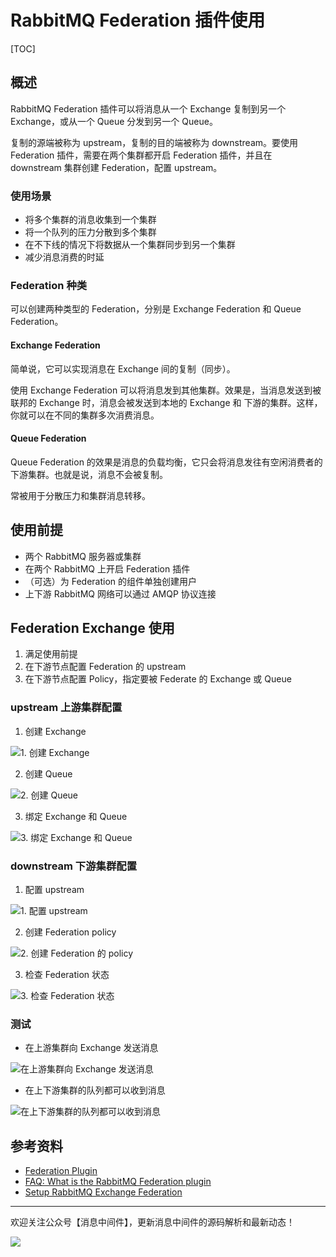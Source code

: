 # RabbitMQ Federation 插件使用

[TOC]

## 概述

RabbitMQ Federation 插件可以将消息从一个 Exchange 复制到另一个 Exchange，或从一个 Queue 分发到另一个 Queue。

复制的源端被称为 upstream，复制的目的端被称为 downstream。要使用 Federation 插件，需要在两个集群都开启 Federation 插件，并且在 downstream 集群创建 Federation，配置 upstream。

### 使用场景

* 将多个集群的消息收集到一个集群
* 将一个队列的压力分散到多个集群
* 在不下线的情况下将数据从一个集群同步到另一个集群
* 减少消息消费的时延

### Federation 种类

可以创建两种类型的 Federation，分别是 Exchange Federation 和 Queue Federation。

#### Exchange Federation

简单说，它可以实现消息在 Exchange 间的复制（同步）。

使用 Exchange Federation 可以将消息发到其他集群。效果是，当消息发送到被联邦的 Exchange 时，消息会被发送到本地的 Exchange 和 下游的集群。这样，你就可以在不同的集群多次消费消息。

#### Queue Federation

Queue Federation 的效果是消息的负载均衡，它只会将消息发往有空闲消费者的下游集群。也就是说，消息不会被复制。

常被用于分散压力和集群消息转移。

## 使用前提

* 两个 RabbitMQ 服务器或集群
* 在两个 RabbitMQ 上开启 Federation 插件
* （可选）为 Federation 的组件单独创建用户
* 上下游 RabbitMQ 网络可以通过 AMQP 协议连接

## Federation Exchange 使用

1. 满足使用前提
2. 在下游节点配置 Federation 的 upstream
3. 在下游节点配置 Policy，指定要被 Federate 的 Exchange 或 Queue

### upstream 上游集群配置

1. 创建 Exchange

![1. 创建 Exchange](https://scarb-images.oss-cn-hangzhou.aliyuncs.com/img/202203111245154.png)

2. 创建 Queue

![2. 创建 Queue](https://scarb-images.oss-cn-hangzhou.aliyuncs.com/img/202203111250015.png)

3. 绑定 Exchange 和 Queue

![3. 绑定 Exchange 和 Queue](https://scarb-images.oss-cn-hangzhou.aliyuncs.com/img/202203111250347.png)

### downstream 下游集群配置

1. 配置 upstream

![1. 配置 upstream](https://scarb-images.oss-cn-hangzhou.aliyuncs.com/img/202203111251414.png)

2. 创建 Federation policy

![2. 创建 Federation 的 policy](https://scarb-images.oss-cn-hangzhou.aliyuncs.com/img/202203111251457.png)

3. 检查 Federation 状态

![3. 检查 Federation 状态](https://scarb-images.oss-cn-hangzhou.aliyuncs.com/img/202203111251640.png)

### 测试

* 在上游集群向 Exchange 发送消息

![在上游集群向 Exchange 发送消息](https://scarb-images.oss-cn-hangzhou.aliyuncs.com/img/202203111251635.png)

* 在上下游集群的队列都可以收到消息

![在上下游集群的队列都可以收到消息](https://scarb-images.oss-cn-hangzhou.aliyuncs.com/img/202203111252460.png)

## 参考资料

* [Federation Plugin](https://www.rabbitmq.com/federation.html)
* [FAQ: What is the RabbitMQ Federation plugin](https://www.cloudamqp.com/blog/faq-what-is-the-rabbitmq-federation-plugin.html)
* [Setup RabbitMQ Exchange Federation](https://jee-appy.blogspot.com/2018/08/setup-rabbitmq-exchange-federation.html)

---

欢迎关注公众号【消息中间件】，更新消息中间件的源码解析和最新动态！

![](https://scarb-images.oss-cn-hangzhou.aliyuncs.com/img/202205152338160.png)
